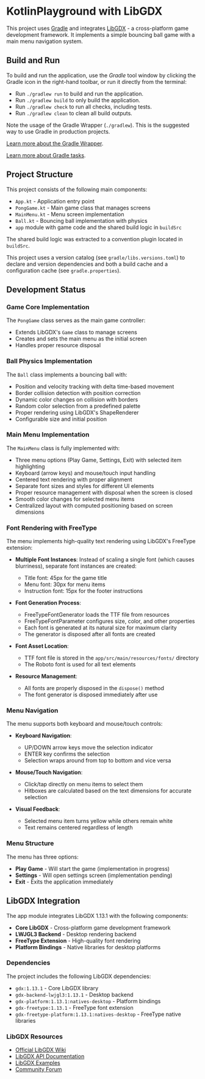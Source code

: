 # KotlinPlayground with LibGDX

This project uses [Gradle](https://gradle.org/) and integrates [LibGDX](https://libgdx.com/) - a cross-platform game development framework. It implements a simple bouncing ball game with a main menu navigation system.

## Build and Run

To build and run the application, use the *Gradle* tool window by clicking the Gradle icon in the right-hand toolbar,
or run it directly from the terminal:

* Run `./gradlew run` to build and run the application.
* Run `./gradlew build` to only build the application.
* Run `./gradlew check` to run all checks, including tests.
* Run `./gradlew clean` to clean all build outputs.

Note the usage of the Gradle Wrapper (`./gradlew`).
This is the suggested way to use Gradle in production projects.

[Learn more about the Gradle Wrapper](https://docs.gradle.org/current/userguide/gradle_wrapper.html).

[Learn more about Gradle tasks](https://docs.gradle.org/current/userguide/command_line_interface.html#common_tasks).

## Project Structure

This project consists of the following main components:

- `App.kt` - Application entry point
- `PongGame.kt` - Main game class that manages screens
- `MainMenu.kt` - Menu screen implementation
- `Ball.kt` - Bouncing ball implementation with physics
- `app` module with game code and the shared build logic in `buildSrc`

The shared build logic was extracted to a convention plugin located in `buildSrc`.

This project uses a version catalog (see `gradle/libs.versions.toml`) to declare and version dependencies
and both a build cache and a configuration cache (see `gradle.properties`).

## Development Status

### Game Core Implementation

The `PongGame` class serves as the main game controller:
* Extends LibGDX's `Game` class to manage screens
* Creates and sets the main menu as the initial screen
* Handles proper resource disposal

### Ball Physics Implementation

The `Ball` class implements a bouncing ball with:

* Position and velocity tracking with delta time-based movement
* Border collision detection with position correction
* Dynamic color changes on collision with borders
* Random color selection from a predefined palette
* Proper rendering using LibGDX's ShapeRenderer
* Configurable size and initial position

### Main Menu Implementation

The `MainMenu` class is fully implemented with:

* Three menu options (Play Game, Settings, Exit) with selected item highlighting
* Keyboard (arrow keys) and mouse/touch input handling
* Centered text rendering with proper alignment
* Separate font sizes and styles for different UI elements
* Proper resource management with disposal when the screen is closed
* Smooth color changes for selected menu items
* Centralized layout with computed positioning based on screen dimensions

### Font Rendering with FreeType

The menu implements high-quality text rendering using LibGDX's FreeType extension:

* **Multiple Font Instances**: Instead of scaling a single font (which causes blurriness), separate font instances are created:
  * Title font: 45px for the game title
  * Menu font: 30px for menu items
  * Instruction font: 15px for the footer instructions
  
* **Font Generation Process**:
  * FreeTypeFontGenerator loads the TTF file from resources
  * FreeTypeFontParameter configures size, color, and other properties
  * Each font is generated at its natural size for maximum clarity
  * The generator is disposed after all fonts are created

* **Font Asset Location**:
  * TTF font file is stored in the `app/src/main/resources/fonts/` directory
  * The Roboto font is used for all text elements

* **Resource Management**:
  * All fonts are properly disposed in the `dispose()` method
  * The font generator is disposed immediately after use

### Menu Navigation

The menu supports both keyboard and mouse/touch controls:

* **Keyboard Navigation**:
  * UP/DOWN arrow keys move the selection indicator
  * ENTER key confirms the selection
  * Selection wraps around from top to bottom and vice versa
  
* **Mouse/Touch Navigation**:
  * Click/tap directly on menu items to select them
  * Hitboxes are calculated based on the text dimensions for accurate selection

* **Visual Feedback**:
  * Selected menu item turns yellow while others remain white
  * Text remains centered regardless of length

### Menu Structure

The menu has three options:
* **Play Game** - Will start the game (implementation in progress)
* **Settings** - Will open settings screen (implementation pending)
* **Exit** - Exits the application immediately

## LibGDX Integration

The app module integrates LibGDX 1.13.1 with the following components:

* **Core LibGDX** - Cross-platform game development framework
* **LWJGL3 Backend** - Desktop rendering backend
* **FreeType Extension** - High-quality font rendering
* **Platform Bindings** - Native libraries for desktop platforms

### Dependencies

The project includes the following LibGDX dependencies:
* `gdx:1.13.1` - Core LibGDX library
* `gdx-backend-lwjgl3:1.13.1` - Desktop backend
* `gdx-platform:1.13.1:natives-desktop` - Platform bindings
* `gdx-freetype:1.13.1` - FreeType font extension
* `gdx-freetype-platform:1.13.1:natives-desktop` - FreeType native libraries

### LibGDX Resources

* [Official LibGDX Wiki](https://github.com/libgdx/libgdx/wiki)
* [LibGDX API Documentation](https://libgdx.badlogicgames.com/ci/nightlies/docs/api/)
* [LibGDX Examples](https://github.com/libgdx/libgdx/wiki/A-simple-game)
* [Community Forum](https://discord.gg/libgdx)